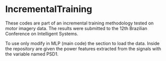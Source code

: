# IncrementalTraining

These codes are part of an incremental training methodology tested on motor imagery data. The results were submitted to the 12th Brazilian Conference on Intelligent Systems. 

To use only modify in MLP (main code) the section to load the data. Inside the repository are given the power features extracted from the signals with the variable named PSD1.
